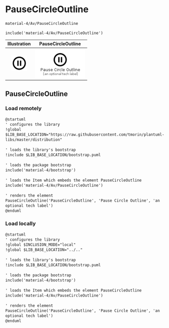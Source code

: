 # PauseCircleOutline


```text
material-4/Av/PauseCircleOutline
```

```text
include('material-4/Av/PauseCircleOutline')
```



| Illustration | PauseCircleOutline |
| :---: | :---: |
| ![illustration for Illustration](../../material-4/Av/PauseCircleOutline.png) | ![illustration for PauseCircleOutline](../../material-4/Av/PauseCircleOutline.Local.png) |




## PauseCircleOutline

### Load remotely
```plantuml
@startuml
' configures the library
!global $LIB_BASE_LOCATION="https://raw.githubusercontent.com/tmorin/plantuml-libs/master/distribution"

' loads the library's bootstrap
!include $LIB_BASE_LOCATION/bootstrap.puml

' loads the package bootstrap
include('material-4/bootstrap')

' loads the Item which embeds the element PauseCircleOutline
include('material-4/Av/PauseCircleOutline')

' renders the element
PauseCircleOutline('PauseCircleOutline', 'Pause Circle Outline', 'an optional tech label')
@enduml
```

### Load locally
```plantuml
@startuml
' configures the library
!global $INCLUSION_MODE="local"
!global $LIB_BASE_LOCATION="../.."

' loads the library's bootstrap
!include $LIB_BASE_LOCATION/bootstrap.puml

' loads the package bootstrap
include('material-4/bootstrap')

' loads the Item which embeds the element PauseCircleOutline
include('material-4/Av/PauseCircleOutline')

' renders the element
PauseCircleOutline('PauseCircleOutline', 'Pause Circle Outline', 'an optional tech label')
@enduml
```

